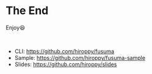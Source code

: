 <!-- background: end -->

# The End

Enjoy😆

<br />

* CLI: https://github.com/hiroppy/fusuma
* Sample: https://github.com/hiroppy/fusuma-sample
* Slides: https://github.com/hiroppy/slides
